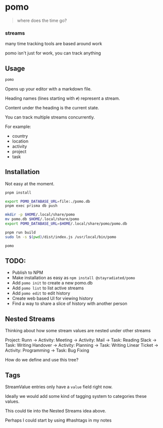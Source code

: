 # pomo

> where does the time go?

### streams

many time tracking tools are based around work

pomo isn't just for work, you can track anything

## Usage

```bash
pomo
```

Opens up your editor with a markdown file.

Heading names (lines starting with `#`) represent a stream.

Content under the heading is the current state.

You can track multiple streams concurrently.

For example:

- country
- location
- activity
- project
- task

## Installation

Not easy at the moment.

```bash
pnpm install

export POMO_DATABASE_URL=file:./pomo.db
pnpm exec prisma db push

mkdir -p $HOME/.local/share/pomo
mv pomo.db $HOME/.local/share/pomo
export POMO_DATABASE_URL=$HOME/.local/share/pomo/pomo.db

pnpm run build
sudo ln -s $(pwd)/dist/index.js /usr/local/bin/pomo 

pomo
```

## TODO:

- Publish to NPM
- Make installation as easy as `npm install @stayradiated/pomo`
- Add `pomo init` to create a new pomo.db
- Add `pomo list` to list active streams
- Add `pomo edit` to edit history
- Create web based UI for viewing history
- Find a way to share a slice of history with another person

## Nested Streams

Thinking about how some stream values are nested under other streams

Project: Runn
    → Activity: Meeting
    → Activity: Mail
        → Task: Reading Slack
        → Task: Writing Handover
    → Activity: Planning
        → Task: Writing Linear Ticket
    → Activity: Programming
        → Task: Bug Fixing

How do we define and use this tree?

## Tags

StreamValue entries only have a `value` field right now.

Ideally we would add some kind of tagging system to categories these values.

This could tie into the Nested Streams idea above.

Perhaps I could start by using #hashtags in my notes

